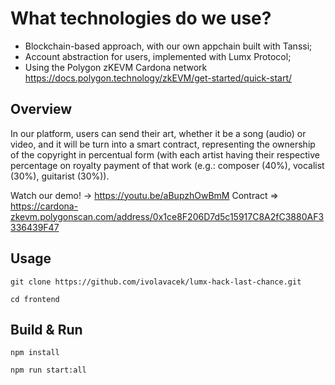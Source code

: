 # What technologies do we use?
- Blockchain-based approach, with our own appchain built with Tanssi;
- Account abstraction for users, implemented with Lumx Protocol;
- Using the Polygon zKEVM Cardona network https://docs.polygon.technology/zkEVM/get-started/quick-start/
  
## Overview
In our platform, users can send their art, whether it be a song (audio) or video, and it will be turn into a smart contract, representing the ownership of the copyright in percentual form (with each artist having their respective percentage on royalty payment of that work (e.g.: composer (40%), vocalist (30%), guitarist (30%)).

Watch our demo! -> https://youtu.be/aBupzhOwBmM
Contract => https://cardona-zkevm.polygonscan.com/address/0x1ce8F206D7d5c15917C8A2fC3880AF3336439F47

## Usage
```git clone https://github.com/ivolavacek/lumx-hack-last-chance.git```

```cd frontend```



## Build & Run
```npm install```

```npm run start:all```
